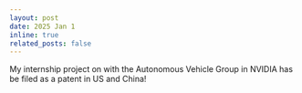 ```yaml
---
layout: post
date: 2025 Jan 1
inline: true
related_posts: false
---
```


My internship project on with the Autonomous Vehicle Group in NVIDIA has be filed as a patent in US and China!
